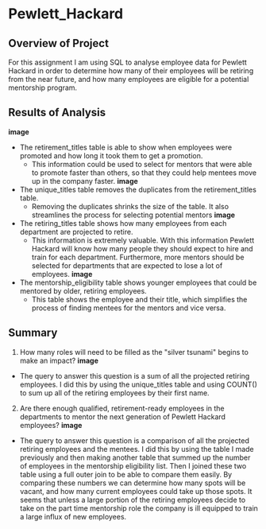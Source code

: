 # Pewlett_Hackard

## Overview of Project

For this assignment I am using SQL to analyse employee data for Pewlett Hackard in order to determine how many of their employees will be retiring from the near future, and how many employees are eligible for a potential mentorship program.

## Results of Analysis
**image**
- The retirement_titles table is able to show when employees were promoted and how long it took them to get a promotion.
    - This information could be used to select for mentors that were able to promote faster than others, so that they could help mentees move up in the company faster.
**image**
- The unique_titles table removes the duplicates from the retirement_titles table.
    - Removing the duplicates shrinks the size of the table. It also streamlines the process for selecting potential mentors
**image**
- The retiring_titles table shows how many employees from each department are projected to retire.
    - This information is extremely valuable. With this information Pewlett Hackard will know how many people they should expect to hire and train for each department. Furthermore, more mentors should be selected for departments that are expected to lose a lot of employees.
**image**
- The mentorship_eligibility table shows younger employees that could be mentored by older, retiring employees.
    - This table shows the employee and their title, which simplifies the process of finding mentees for the mentors and vice versa.

## Summary 

1. How many roles will need to be filled as the "silver tsunami" begins to make an impact?
**image**
- The query to answer this question is a sum of all the projected retiring employees. I did this by using the unique_titles table and using COUNT() to sum up all of the retiring employees by their first name.

2. Are there enough qualified, retirement-ready employees in the departments to mentor the next generation of Pewlett Hackard employees?
**image**
- The query to answer this question is a comparison of all the projected retiring employees and the mentees. I did this by using the table I made previously and then making another table that summed up the number of employees in the mentorship eligibility list. Then I joined these two table using a full outer join to be able to compare them easily. By comparing these numbers we can determine how many spots will be vacant, and how many current employees could take up those spots. It seems that unless a large portion of the retiring employees decide to take on the part time mentorship role the company is ill equipped to train a large influx of new employees.